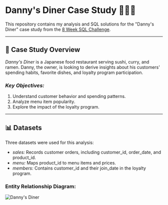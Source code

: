 # Danny's Diner Case Study 🍣🍜🍛

This repository contains my analysis and SQL solutions for the "Danny's Diner" case study from the [8 Week SQL Challenge](https://8weeksqlchallenge.com/case-study-1/).

---

## 📖 Case Study Overview

*Danny's Diner* is a Japanese food restaurant serving sushi, curry, and ramen. Danny, the owner, is looking to derive insights about his customers' spending habits, favorite dishes, and loyalty program participation.

### *Key Objectives:*
1. Understand customer behavior and spending patterns.
2. Analyze menu item popularity.
3. Explore the impact of the loyalty program.

---

## 📊 Datasets

Three datasets were used for this analysis:
- *sales:* Records customer orders, including customer_id, order_date, and product_id.
- *menu:* Maps product_id to menu items and prices.
- *members:* Contains customer_id and their join_date in the loyalty program.
### Entity Relationship Diagram:

![Danny's Diner]()



